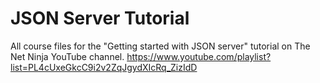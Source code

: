 # JSON Server Tutorial
All course files for the "Getting started with JSON server" tutorial on The Net Ninja YouTube channel.
https://www.youtube.com/playlist?list=PL4cUxeGkcC9i2v2ZqJgydXIcRq_ZizIdD

